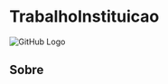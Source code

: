 # TrabalhoInstituicao

![GitHub Logo](https://github.com/henriquecido/TrabalhoInstituicao/blob/main/Diagrama/READMEicon.png)

##  Sobre
